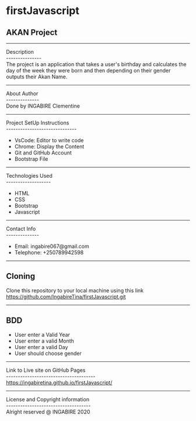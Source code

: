 # firstJavascript

## AKAN Project
<hr>
 Description<br>
---------------<br>
The project is an application that takes a user's birthday and calculates the day of the week they were born and then depending on their gender outputs their Akan Name. 
<hr>
 About Author<br>
--------------<br>
 Done by INGABIRE Clementine
<hr>
 Project SetUp Instructions<br>
------------------------------<br>
<ul>
  <li>VsCode: Editor to write code</li>
  <li>Chrome: Display the Content</li>
  <li>Git and GitHub Account</li>
  <li>Bootstrap File</li>
</ul>

<hr>

 Technologies Used<br>
-------------------<br>
<ul>
  <li>HTML</li>
  <li>CSS</li>
  <li>Bootstrap</li>
  <li>Javascript</li>
  
</ul>

<hr>

 Contact Info<br>
--------------<br>
<ul>
  <li>Email: ingabire067@gmail.com</li>
  <li>Telephone: +250789942598</li>
  
</ul>

<hr>

Cloning
---------
Clone this repository to your local machine using this link
https://github.com/IngabireTina/firstJavascript.git

<hr>

BDD
----
<ul>
  <li>User enter a Valid Year</li>
  <li>User enter a valid Month</li>
  <li>User enter a valid Day</li>
  <li>User should choose gender</li>
</ul>

<hr>

Link to Live site on GitHub Pages<br>
--------------------------------------<br>
https://ingabiretina.github.io/firstJavascript/

<hr>

License and Copyright information<br>
------------------------------------<br>
Alright reserved @ INGABIRE 2020

